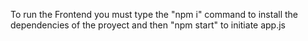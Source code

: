 To run the Frontend you must type the "npm i" command to install the dependencies of the proyect and then "npm start" to initiate app.js
